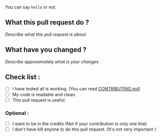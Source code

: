 You can say `hello` or not.
## What this pull request do ?
_Describe what this pull request is about._
## What have you changed ?
_Describe approximately what is your changes_
## Check list :
- [ ] I have tested all is working. (You can read [CONTRIBUTING.md](https://github.com/asterjdm/Cesco/blob/master/CONTRIBUTING.md))
- [ ] My code is readable and clean.
- [ ] This pull request is useful.
### Optional :
- [ ]  I want to be in the credits (Not if your contribution is only one line)
- [ ]  I don't have kill anyone to do this pull request. (It's not very important )
